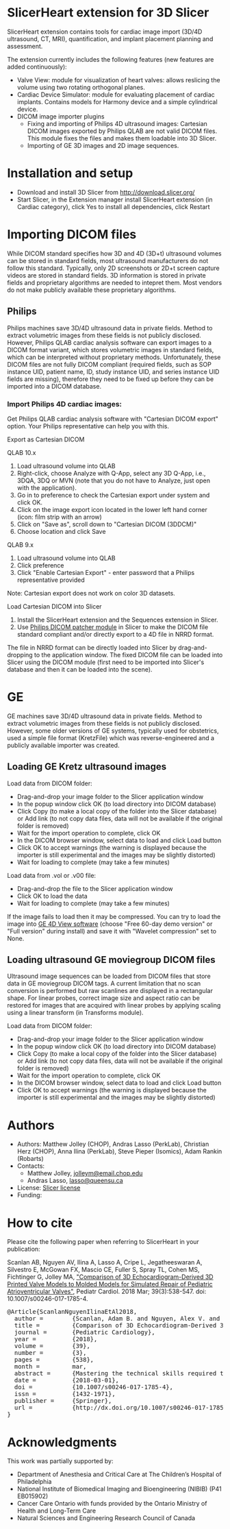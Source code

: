 # SlicerHeart extension for 3D Slicer

SlicerHeart extension contains tools for cardiac image import (3D/4D ultrasound, CT, MRI), quantification, and implant placement planning and assessment.

The extension currently includes the following features (new features are added continuously):
- Valve View: module for visualization of heart valves: allows reslicing the volume using two rotating orthogonal planes.
- Cardiac Device Simulator: module for evaluating placement of cardiac implants. Contains models for Harmony device and a simple cylindrical device.
- DICOM image importer plugins
  - Fixing and importing of Philips 4D ultrasound images: Cartesian DICOM images exported by Philips QLAB are not valid DICOM files. This module fixes the files and makes them loadable into 3D Slicer.
  - Importing of GE 3D images and 2D image sequences.

# Installation and setup

- Download and install 3D Slicer from http://download.slicer.org/
- Start Slicer, in the Extension manager install SlicerHeart extension (in Cardiac category), click Yes to install all dependencies, click Restart

# Importing DICOM files

While DICOM standard specifies how 3D and 4D (3D+t) ultrasound volumes can be stored in standard fields, most ultrasound manufacturers do not follow this standard. Typically, only 2D screenshots or 2D+t screen capture videos are stored in standard fields. 3D information is stored in private fields and proprietary algorithms are needed to intepret them. Most vendors do not make publicly available these proprietary algorithms.

## Philips

Philips machines save 3D/4D ultrasound data in private fields. Method to extract volumetric images from these fields is not publicly disclosed. However, Philips QLAB cardiac analysis software can export images to a DICOM format variant, which stores volumetric images in standard fields, which can be interpreted without proprietary methods. Unfortunately, these DICOM files are not fully DICOM compliant (required fields, such as SOP instance UID, patient name, ID, study instance UID, and series instance UID fields are missing), therefore they need to be fixed up before they can be imported into a DICOM database.

### Import Philips 4D cardiac images:

Get Philips QLAB cardiac analysis software with "Cartesian DICOM export" option. Your Philips representative can help you with this.

Export as Cartesian DICOM

QLAB 10.x
1. Load ultrasound volume into QLAB
1. Right-click, choose Analyze with Q-App, select any 3D Q-App, i.e., 3DQA, 3DQ or MVN (note that you do not have to Analyze, just open with the application).
1. Go in to preference to check the Cartesian export under system and click OK.
1. Click on the image export icon located in the lower left hand corner (icon: film strip with an arrow)
1. Click on "Save as", scroll down to "Cartesian DICOM (3DDCM)"
1. Choose location and click Save

QLAB 9.x
1. Load ultrasound volume into QLAB
2. Click preference
3. Click "Enable Cartesian Export" - enter password that a Philips representative provided

Note: Cartesian export does not work on color 3D datasets.

Load Cartesian DICOM into Slicer

1. Install the SlicerHeart extension and the Sequences extension in Slicer.
1. Use [Philips DICOM patcher module](ModulePhilips4dUsDicomPatcher.md) in Slicer to make the DICOM file standard compliant and/or directly export to a 4D file in NRRD format.

The file in NRRD format can be directly loaded into Slicer by drag-and-dropping to the application window.
The fixed DICOM file can be loaded into Slicer using the DICOM module (first need to be imported into Slicer's database and then it can be loaded into the scene).

# GE

GE machines save 3D/4D ultrasound data in private fields. Method to extract volumetric images from these fields is not publicly disclosed. However, some older versions of GE systems, typically used for obstetrics, used a simple file format (KretzFile) which was reverse-engineered and a publicly available importer was created.

## Loading GE Kretz ultrasound images

Load data from DICOM folder:
- Drag-and-drop your image folder to the Slicer application window
- In the popup window click OK (to load directory into DICOM database)
- Click Copy (to make a local copy of the folder into the Slicer database) or Add link (to not copy data files, data will not be available if the original folder is removed)
- Wait for the import operation to complete, click OK
- In the DICOM browser window, select data to load and click Load button
- Click OK to accept warnings (the warning is displayed because the importer is still experimental and the images may be slightly distorted)
- Wait for loading to complete (may take a few minutes)

Load data from .vol or .v00 file:
- Drag-and-drop the file to the Slicer application window
- Click OK to load the data
- Wait for loading to complete (may take a few minutes)

If the image fails to load then it may be compressed. You can try to load the image into [GE 4D View software](https://1drv.ms/u/s!Arm_AFxB9yqHtbJ9TqQUSLpRhTS39A) (choose "Free 60-day demo version" or "Full version" during install) and save it with "Wavelet compression" set to None.

## Loading ultrasound GE moviegroup DICOM files

Ultrasound image sequences can be loaded from DICOM files that store data in GE moviegroup DICOM tags. A current limitation that no scan conversion is performed but raw scanlines are displayed in a rectangular shape. For linear probes, correct image size and aspect ratio can be restored for images that are acquired with linear probes by applying scaling using a linear transform (in Transforms module).

Load data from DICOM folder:
- Drag-and-drop your image folder to the Slicer application window
- In the popup window click OK (to load directory into DICOM database)
- Click Copy (to make a local copy of the folder into the Slicer database) or Add link (to not copy data files, data will not be available if the original folder is removed)
- Wait for the import operation to complete, click OK
- In the DICOM browser window, select data to load and click Load button
- Click OK to accept warnings (the warning is displayed because the importer is still experimental and the images may be slightly distorted)

# Authors

- Authors: Matthew Jolley (CHOP), Andras Lasso (PerkLab), Christian Herz (CHOP), Anna Ilina (PerkLab), Steve Pieper (Isomics), Adam Rankin (Robarts)<br>
- Contacts:
  - Matthew Jolley, <email>jolleym@email.chop.edu</email>
  - Andras Lasso, <email>lasso@queensu.ca</email>
- License: [Slicer license](http://www.slicer.org/pages/LicenseText)
- Funding: 

# How to cite

Please cite the following paper when referring to SlicerHeart in your publication:

Scanlan AB, Nguyen AV, Ilina A, Lasso A, Cripe L, Jegatheeswaran A, Silvestro E, McGowan FX, Mascio CE, Fuller S, Spray TL, Cohen MS, Fichtinger G, Jolley MA,
["Comparison of 3D Echocardiogram-Derived 3D Printed Valve Models to Molded Models for Simulated Repair of Pediatric Atrioventricular Valves"](http://perk.cs.queensu.ca/sites/perkd7.cs.queensu.ca/files/Scanlan2017.pdf),
Pediatr Cardiol. 2018 Mar; 39(3):538-547. doi: 10.1007/s00246-017-1785-4.

<pre>
@Article{ScanlanNguyenIlinaEtAl2018,
  author =        {Scanlan, Adam B. and Nguyen, Alex V. and Ilina, Anna and Lasso, Andras and Cripe, Linnea and Jegatheeswaran, Anusha and Silvestro, Elizabeth and McGowan, Francis X. and Mascio, Christopher E. and Fuller, Stephanie and Spray, Thomas L. and Cohen, Meryl S. and Fichtinger, Gabor and Jolley, Matthew A.},
  title =         {Comparison of 3D Echocardiogram-Derived 3D Printed Valve Models to Molded Models for Simulated Repair of Pediatric Atrioventricular Valves},
  journal =       {Pediatric Cardiology},
  year =          {2018},
  volume =        {39},
  number =        {3},
  pages =         {538},
  month =         mar,
  abstract =      {Mastering the technical skills required to perform pediatric cardiac valve surgery is challenging in part due to limited opportunity for practice. Transformation of 3D echocardiographic (echo) images of congenitally abnormal heart valves to realistic physical models could allow patient-specific simulation of surgical valve repair. We compared materials, processes, and costs for 3D printing and molding of patient-specific models for visualization and surgical simulation of congenitally abnormal heart valves. Pediatric atrioventricular valves (mitral, tricuspid, and common atrioventricular valve) were modeled from transthoracic 3D echo images using semi-automated methods implemented as custom modules in 3D Slicer. Valve models were then both 3D printed in soft materials and molded in silicone using 3D printed “negative” molds. Using pre-defined assessment criteria, valve models were evaluated by congenital cardiac surgeons to determine suitability for simulation. Surgeon assessment indicated that the molded valves had superior material properties for the purposes of simulation compared to directly printed valves (p < 0.01). Patient-specific, 3D echo-derived molded valves are a step toward realistic simulation of complex valve repairs but require more time and labor to create than directly printed models. Patient-specific simulation of valve repair in children using such models may be useful for surgical training and simulation of complex congenital cases.},
  date =          {2018-03-01},
  doi =           {10.1007/s00246-017-1785-4},
  issn =          {1432-1971},
  publisher =     {Springer},
  url =           {http://dx.doi.org/10.1007/s00246-017-1785-4}
}
</pre>

# Acknowledgments

This work was partially supported by:
- Department of Anesthesia and Critical Care at The Children’s Hospital of Philadelphia
- National Institute of Biomedical Imaging and Bioengineering (NIBIB) (P41 EB015902)
- Cancer Care Ontario with funds provided by the Ontario Ministry of Health and Long-Term Care
- Natural Sciences and Engineering Research Council of Canada
